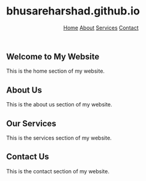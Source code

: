 # bhusareharshad.github.io
<!DOCTYPE html>
<html>
<head>
  <title>My Website</title>
  <link rel="stylesheet" type="text/css" href="styles.css">
</head>
<body>
  <header>
    <nav>
      <a href="#home">Home</a>
      <a href="#about">About</a>
      <a href="#services">Services</a>
      <a href="#contact">Contact</a>
    </nav>
  </header>

  <section id="home">
    <h1>Welcome to My Website</h1>
    <p>This is the home section of my website.</p>
  </section>

  <section id="about" class="hidden">
    <h2>About Us</h2>
    <p>This is the about us section of my website.</p>
  </section>

  <section id="services" class="hidden">
    <h2>Our Services</h2>
    <p>This is the services section of my website.</p>
  </section>

  <section id="contact" class="hidden">
    <h2>Contact Us</h2>
    <p>This is the contact section of my website.</p>
  </section>
  
  <script src="script.js"></script>
</body>
</html>
